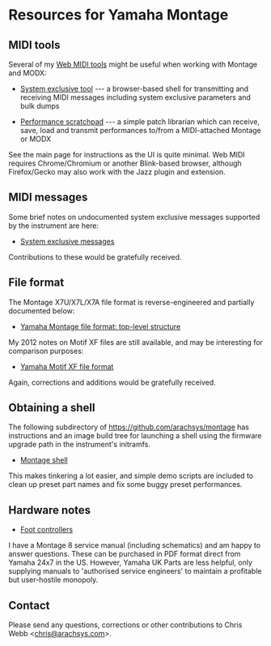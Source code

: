 # Resources for Yamaha Montage

## MIDI tools

Several of my [Web MIDI tools](https://arachsys.github.io/webmidi/) might be
useful when working with Montage and MODX:

- [System exclusive tool](https://arachsys.github.io/webmidi/sysex) --- a
  browser-based shell for transmitting and receiving MIDI messages including
  system exclusive parameters and bulk dumps

- [Performance
  scratchpad](https://arachsys.github.io/webmidi/montage/scratchpad) --- a
  simple patch librarian which can receive, save, load and transmit
  performances to/from a MIDI-attached Montage or MODX

See the main page for instructions as the UI is quite minimal. Web MIDI
requires Chrome/Chromium or another Blink-based browser, although
Firefox/Gecko may also work with the Jazz plugin and extension.


## MIDI messages

Some brief notes on undocumented system exclusive messages supported by the
instrument are here:

- [System exclusive messages](sysex)

Contributions to these would be gratefully received.


## File format

The Montage X7U/X7L/X7A file format is reverse-engineered and partially
documented below:

- [Yamaha Montage file format: top-level structure](files/structure)

My 2012 notes on Motif XF files are still available, and may be interesting
for comparison purposes:

- [Yamaha Motif XF file format](https://gist.github.com/arachsys/2883877)

Again, corrections and additions would be gratefully received.


## Obtaining a shell

The following subdirectory of <https://github.com/arachsys/montage> has
instructions and an image build tree for launching a shell using the
firmware upgrade path in the instrument's initramfs.

- [Montage shell](https://github.com/arachsys/montage/tree/main/shell)

This makes tinkering a lot easier, and simple demo scripts are included to
clean up preset part names and fix some buggy preset performances.


## Hardware notes

- [Foot controllers](pedals)

I have a Montage 8 service manual (including schematics) and am happy to
answer questions. These can be purchased in PDF format direct from Yamaha
24x7 in the US. However, Yamaha UK Parts are less helpful, only supplying
manuals to 'authorised service engineers' to maintain a profitable but
user-hostile monopoly.

## Contact

Please send any questions, corrections or other contributions to
Chris Webb \<[chris@arachsys.com](mailto:chris@arachsys.com)>.
